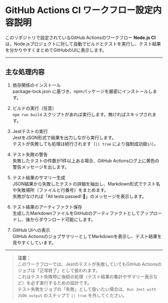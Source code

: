# GitHub Actions CI ワークフロー設定内容説明

このリポジトリで設定されているGitHub Actionsのワークフロー **Node.js CI** は、Node.jsプロジェクトに対して自動でビルドとテストを実行し、テスト結果を分かりやすくまとめてGitHubのUIに表示します。

---

## 主な処理内容

1. 依存関係のインストール  
   package-lock.json に基づき、npmパッケージを厳密にインストールします。

2. ビルドの実行（任意）  
   `npm run build` スクリプトがあれば実行します。無ければスキップされます。

3. Jestテストの実行  
   JestをJSON形式で結果を出力しながら実行します。  
   テストが失敗しても処理は続行されます（`|| true` により強制成功扱い）。

4. テスト失敗の警告  
   失敗したテストの件数が1件以上ある場合、GitHub Actionsログ上に黄色の警告メッセージを出します。

5. テスト結果のサマリー生成  
   JSON結果から失敗したテストの詳細を抽出し、Markdown形式でテスト名や失敗場所（ファイルと行番号）をまとめます。  
   失敗がなければ「All tests passed! 🎉」のメッセージを表示します。

6. テスト結果のアーティファクト保存  
   生成したMarkdownファイルをGitHubのアーティファクトとしてアップロードし、後からダウンロード可能にします。

7. GitHub UIへの表示  
   GitHub ActionsのジョブサマリーとしてMarkdownを表示し、テスト結果を見やすくしています。

---

> **注意：**  
> このワークフローでは、Jestのテストが失敗していてもGitHub Actionsのジョブは「正常終了」として扱われます。  
> これはテスト失敗時に後続の処理（テスト結果の集計やサマリー表示など）を必ず実行するための設計です。  
> テスト失敗をジョブの「失敗」として扱いたい場合は、`Run Jest with JSON output` のステップで `|| true` を外してください。
